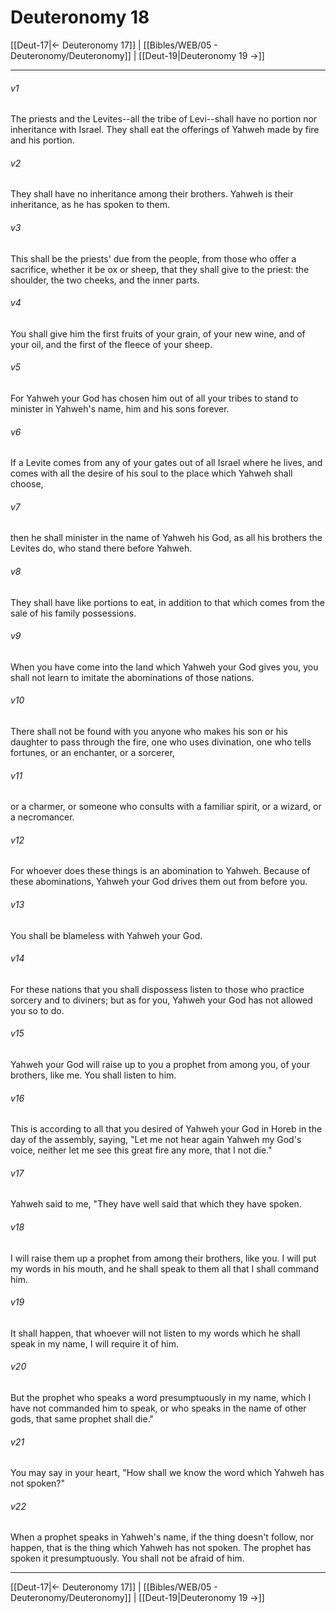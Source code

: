 # Deuteronomy 18

[[Deut-17|← Deuteronomy 17]] | [[Bibles/WEB/05 - Deuteronomy/Deuteronomy]] | [[Deut-19|Deuteronomy 19 →]]
***



###### v1 
The priests and the Levites--all the tribe of Levi--shall have no portion nor inheritance with Israel. They shall eat the offerings of Yahweh made by fire and his portion. 

###### v2 
They shall have no inheritance among their brothers. Yahweh is their inheritance, as he has spoken to them. 

###### v3 
This shall be the priests' due from the people, from those who offer a sacrifice, whether it be ox or sheep, that they shall give to the priest: the shoulder, the two cheeks, and the inner parts. 

###### v4 
You shall give him the first fruits of your grain, of your new wine, and of your oil, and the first of the fleece of your sheep. 

###### v5 
For Yahweh your God has chosen him out of all your tribes to stand to minister in Yahweh's name, him and his sons forever. 

###### v6 
If a Levite comes from any of your gates out of all Israel where he lives, and comes with all the desire of his soul to the place which Yahweh shall choose, 

###### v7 
then he shall minister in the name of Yahweh his God, as all his brothers the Levites do, who stand there before Yahweh. 

###### v8 
They shall have like portions to eat, in addition to that which comes from the sale of his family possessions. 

###### v9 
When you have come into the land which Yahweh your God gives you, you shall not learn to imitate the abominations of those nations. 

###### v10 
There shall not be found with you anyone who makes his son or his daughter to pass through the fire, one who uses divination, one who tells fortunes, or an enchanter, or a sorcerer, 

###### v11 
or a charmer, or someone who consults with a familiar spirit, or a wizard, or a necromancer. 

###### v12 
For whoever does these things is an abomination to Yahweh. Because of these abominations, Yahweh your God drives them out from before you. 

###### v13 
You shall be blameless with Yahweh your God. 

###### v14 
For these nations that you shall dispossess listen to those who practice sorcery and to diviners; but as for you, Yahweh your God has not allowed you so to do. 

###### v15 
Yahweh your God will raise up to you a prophet from among you, of your brothers, like me. You shall listen to him. 

###### v16 
This is according to all that you desired of Yahweh your God in Horeb in the day of the assembly, saying, "Let me not hear again Yahweh my God's voice, neither let me see this great fire any more, that I not die." 

###### v17 
Yahweh said to me, "They have well said that which they have spoken. 

###### v18 
I will raise them up a prophet from among their brothers, like you. I will put my words in his mouth, and he shall speak to them all that I shall command him. 

###### v19 
It shall happen, that whoever will not listen to my words which he shall speak in my name, I will require it of him. 

###### v20 
But the prophet who speaks a word presumptuously in my name, which I have not commanded him to speak, or who speaks in the name of other gods, that same prophet shall die." 

###### v21 
You may say in your heart, "How shall we know the word which Yahweh has not spoken?" 

###### v22 
When a prophet speaks in Yahweh's name, if the thing doesn't follow, nor happen, that is the thing which Yahweh has not spoken. The prophet has spoken it presumptuously. You shall not be afraid of him.

***
[[Deut-17|← Deuteronomy 17]] | [[Bibles/WEB/05 - Deuteronomy/Deuteronomy]] | [[Deut-19|Deuteronomy 19 →]]

